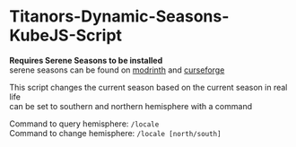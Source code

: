# Titanors-Dynamic-Seasons-KubeJS-Script

**Requires Serene Seasons to be installed**  
serene seasons can be found on [modrinth](https://modrinth.com/mod/serene-seasons/versions) and [curseforge](https://www.curseforge.com/minecraft/mc-mods/serene-seasons)

This script changes the current season based on the current season in real life  
can be set to southern and northern hemisphere with a command

Command to query hemisphere: `/locale`  
Command to change hemisphere: `/locale [north/south]`
